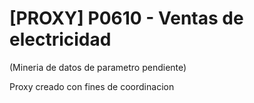 # [PROXY] P0610 - Ventas de electricidad

(Mineria de datos de parametro pendiente)

Proxy creado con fines de coordinacion